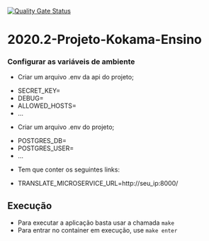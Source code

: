 [![Quality Gate Status](https://sonarcloud.io/api/project_badges/measure?project=fga-eps-mds_2020.2-Projeto-Kokama-Ensino&metric=alert_status)](https://sonarcloud.io/dashboard?id=fga-eps-mds_2020.2-Projeto-Kokama-Ensino)

# 2020.2-Projeto-Kokama-Ensino

### Configurar as variáveis de ambiente
* Criar um arquivo .env da api do projeto;
- SECRET_KEY=
- DEBUG=
- ALLOWED_HOSTS=
- ...

* Criar um arquivo .env do projeto;
 - POSTGRES_DB=
 - POSTGRES_USER=
- ...
* Tem que conter os seguintes links:
 - TRANSLATE_MICROSERVICE_URL=http://seu_ip:8000/

 
## Execução

* Para executar a aplicação basta usar a chamada `make`
* Para entrar no container em execução, use `make enter`
